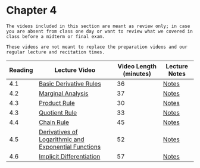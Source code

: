 Chapter 4
============================

```{warning}
The videos included in this section are meant as review only; in case you are absent from class one day or want to review what we covered in class before a midterm or final exam.

These videos are not meant to replace the preparation videos and our regular lecture and recitation times. 
```

|Reading|Lecture Video|Video Length (minutes)|Lecture Notes|
| --- | --- | --- | --- |
|4.1|[Basic Derivative Rules](https://ub.hosted.panopto.com/Panopto/Pages/Viewer.aspx?id=c50f53b0-e9c6-4ee9-8e04-af8601051315)|36|[Notes](https://buffalo.box.com/s/1guzsilre40uxw534jxmey11ut8y4t2e)|
|4.2|[Marginal Analysis](https://ub.hosted.panopto.com/Panopto/Pages/Viewer.aspx?id=65ef01e4-5d9f-4ac2-ad7b-af86011096b9)|37|[Notes](https://buffalo.box.com/s/hnettkhaf2izdkg6ywfbefthnvklj6k8)|
|4.3|[Product Rule](https://ub.hosted.panopto.com/Panopto/Pages/Viewer.aspx?id=7023d09f-714c-497f-b53a-af86011d278c)|30|[Notes](https://buffalo.box.com/s/pykgp2ku2fd7peb413q1wvoqj8abn2ms)|
|4.3|[Quotient Rule](https://ub.hosted.panopto.com/Panopto/Pages/Viewer.aspx?id=51e82b33-d0e4-4a9e-b18b-af860126646f)|33|[Notes](https://buffalo.box.com/s/bvnd6qehwi00gwp6ejwrrj908cr0d4nf)|
|4.4|[Chain Rule](https://ub.hosted.panopto.com/Panopto/Pages/Viewer.aspx?id=16189f95-2889-4b22-81f1-af8700f5e0cb)|45|[Notes](https://buffalo.box.com/s/ba4aue0qvo1up7wqefa29r7ap87dh4sh)|
|4.5|[Derivatives of Logarithmic and Exponential Functions](https://ub.hosted.panopto.com/Panopto/Pages/Viewer.aspx?id=5cde994d-4696-4de5-875b-af8701066e8c)|52|[Notes](https://buffalo.box.com/s/2zppmrj3vjgi598wzilyxuuvag1yyqpe)|
|4.6|[Implicit Differentiation](https://ub.hosted.panopto.com/Panopto/Pages/Viewer.aspx?id=502f68cc-e6a7-47ee-8b90-af870120b251)|57|[Notes](https://buffalo.box.com/s/0v7w94lya7b0pgvdgv0l22ty6qlimsil)|



